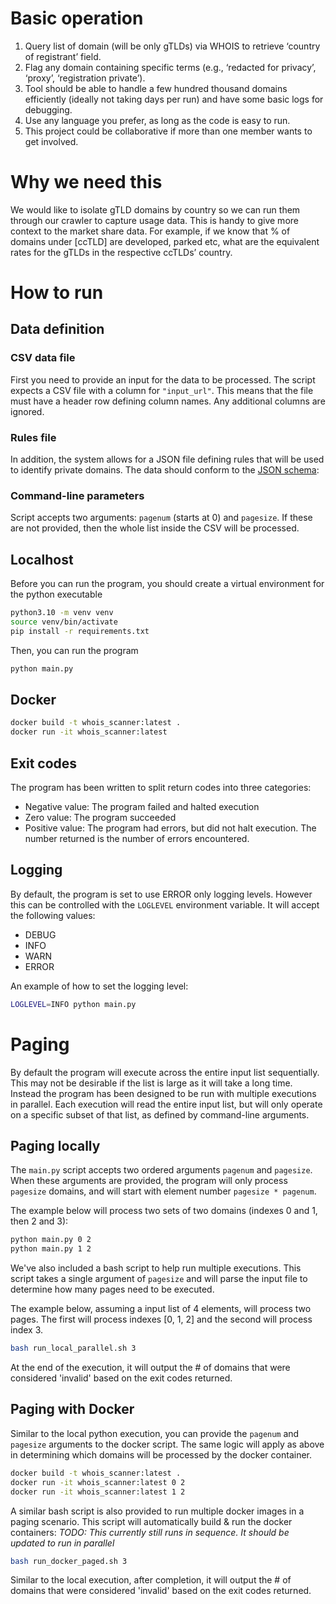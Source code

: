 # Basic operation
1. Query list of domain (will be only gTLDs) via WHOIS to retrieve ‘country of registrant’ field. 
1. Flag any domain containing specific terms (e.g., ‘redacted for privacy’, ‘proxy’, ‘registration private’).
1. Tool should be able to handle a few hundred thousand domains efficiently (ideally not taking days per run) and have some basic logs for debugging.
1. Use any language you prefer, as long as the code is easy to run.
1. This project could be collaborative if more than one member wants to get involved. 

# Why we need this
We would like to isolate gTLD domains by country so we can run them through our crawler to capture usage data.  This is handy to give more context to the market share data. For example, if we know that % of domains under [ccTLD] are developed, parked etc, what are the equivalent rates for the gTLDs in the respective ccTLDs’ country.

# How to run
## Data definition
### CSV data file
First you need to provide an input for the data to be processed.
The script expects a CSV file with a column for `"input_url"`. This means that the file must have a header row defining column names. Any additional columns are ignored.

### Rules file
In addition, the system allows for a JSON file defining rules that will be used to identify private domains.
The data should conform to the [JSON schema](./rules.schema.json):

### Command-line parameters
Script accepts two arguments: `pagenum` (starts at 0) and `pagesize`. If these are not provided, then the whole list inside the CSV will be processed.

## Localhost
Before you can run the program, you should create a virtual environment for the python executable
```bash
python3.10 -m venv venv
source venv/bin/activate
pip install -r requirements.txt
```

Then, you can run the program
```bash
python main.py
```

## Docker
```bash
docker build -t whois_scanner:latest .
docker run -it whois_scanner:latest
```

## Exit codes
The program has been written to split return codes into three categories:
* Negative value: The program failed and halted execution
* Zero value: The program succeeded
* Positive value: The program had errors, but did not halt execution. The number returned is the number of errors encountered.

## Logging
By default, the program is set to use ERROR only logging levels. However this can be controlled with the `LOGLEVEL` environment variable. It will accept the following values:
* DEBUG
* INFO
* WARN
* ERROR

An example of how to set the logging level:
```bash
LOGLEVEL=INFO python main.py
```

# Paging
By default the program will execute across the entire input list sequentially. This may not be desirable if the list is large as it will take a long time. Instead the program has been designed to be run with multiple executions in parallel. Each execution will read the entire input list, but will only operate on a specific subset of that list, as defined by command-line arguments.

## Paging locally
The `main.py` script accepts two ordered arguments `pagenum` and `pagesize`. When these arguments are provided, the program will only process `pagesize` domains, and will start with element number `pagesize * pagenum`.

The example below will process two sets of two domains (indexes 0 and 1, then 2 and 3):
```bash
python main.py 0 2
python main.py 1 2
```

We've also included a bash script to help run multiple executions. This script takes a single argument of `pagesize` and will parse the input file to determine how many pages need to be executed.

The example below, assuming a input list of 4 elements, will process two pages. The first will process indexes [0, 1, 2] and the second will process index 3.
```bash
bash run_local_parallel.sh 3
```

At the end of the execution, it will output the # of domains that were considered 'invalid' based on the exit codes returned.

## Paging with Docker
Similar to the local python execution, you can provide the `pagenum` and `pagesize` arguments to the docker script. The same logic will apply as above in determining which domains will be processed by the docker container.

```bash
docker build -t whois_scanner:latest .
docker run -it whois_scanner:latest 0 2
docker run -it whois_scanner:latest 1 2
```

A similar bash script is also provided to run multiple docker images in a paging scenario. This script will automatically build & run the docker containers:
*TODO: This currently still runs in sequence. It should be updated to run in parallel*
```bash
bash run_docker_paged.sh 3
```

Similar to the local execution, after completion, it will output the # of domains that were considered 'invalid' based on the exit codes returned.
